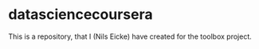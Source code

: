 # datasciencecoursera
This is a repository, that I (Nils Eicke) have created for the toolbox project.
